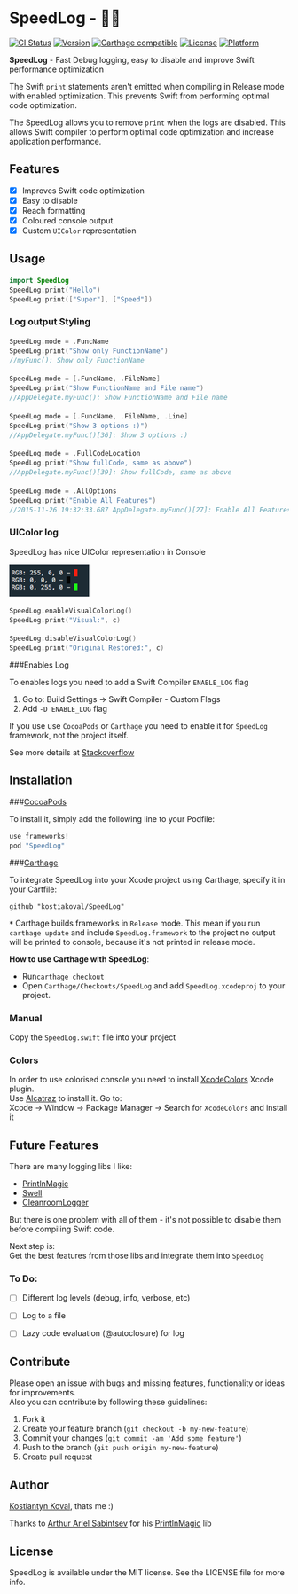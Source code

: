 # SpeedLog - 🚀🐌  
[![CI Status](http://img.shields.io/travis/kostiakoval/SpeedLog.svg?style=flat)](https://travis-ci.org/kostiakoval/Mirror)
[![Version](https://img.shields.io/cocoapods/v/SpeedLog.svg?style=flat)](http://cocoapods.org/pods/SpeedLog)
[![Carthage compatible](https://img.shields.io/badge/Carthage-compatible-4BC51D.svg?style=flat)](https://github.com/Carthage/Carthage)
[![License](https://img.shields.io/cocoapods/l/SpeedLog.svg?style=flat)](http://cocoapods.org/pods/SpeedLog)
[![Platform](https://img.shields.io/cocoapods/p/SpeedLog.svg?style=flat)](http://cocoapods.org/pods/SpeedLog)

**SpeedLog** - Fast Debug logging, easy to disable and improve Swift performance optimization  

The Swift `print` statements aren't emitted when compiling in Release mode with enabled optimization. This prevents Swift from performing optimal code optimization.  

The SpeedLog allows you to remove `print` when the logs are disabled. This allows Swift compiler to perform optimal code optimization and increase application performance.

## Features

- [x] Improves Swift code optimization
- [x] Easy to disable
- [x] Reach formatting 
- [x] Coloured console output
- [x] Custom `UIColor` representation 

## Usage

```swift
import SpeedLog
SpeedLog.print("Hello")
SpeedLog.print(["Super"], ["Speed"])
```

### Log output Styling

```swift
SpeedLog.mode = .FuncName
SpeedLog.print("Show only FunctionName")
//myFunc(): Show only FunctionName

SpeedLog.mode = [.FuncName, .FileName]
SpeedLog.print("Show FunctionName and File name")
//AppDelegate.myFunc(): Show FunctionName and File name

SpeedLog.mode = [.FuncName, .FileName, .Line]
SpeedLog.print("Show 3 options :)")
//AppDelegate.myFunc()[36]: Show 3 options :)

SpeedLog.mode = .FullCodeLocation
SpeedLog.print("Show fullCode, same as above")
//AppDelegate.myFunc()[39]: Show fullCode, same as above

SpeedLog.mode = .AllOptions
SpeedLog.print("Enable All Features")
//2015-11-26 19:32:33.687 AppDelegate.myFunc()[27]: Enable All Features
```
### UIColor log
SpeedLog has nice UIColor representation in Console

![](/Images/RGB-colors-log.png)  

```swift
SpeedLog.enableVisualColorLog()
SpeedLog.print("Visual:", c)

SpeedLog.disableVisualColorLog()
SpeedLog.print("Original Restored:", c)
```


###Enables Log

To enables logs you need to add a Swift Compiler `ENABLE_LOG` flag   

1. Go to: Build Settings -> Swift Compiler - Custom Flags  
2. Add `-D ENABLE_LOG` flag   

If you use use `CocoaPods` or `Carthage` you need to enable it for `SpeedLog` framework, not the project itself.  

See more details at [Stackoverflow](http://stackoverflow.com/a/24112024/1838875)

## Installation
###[CocoaPods](http://cocoapods.org)

To install it, simply add the following line to your Podfile:

```ruby
use_frameworks!
pod "SpeedLog"
```

###[Carthage](https://github.com/Carthage/Carthage)

To integrate SpeedLog into your Xcode project using Carthage, specify it in your Cartfile:

```
github "kostiakoval/SpeedLog"
```
**`*`** Carthage builds frameworks in `Release` mode. This mean if you run `carthage update` and include `SpeedLog.framework` to the project no output will be printed to console, because it's not printed in release mode.  

**How to use Carthage with SpeedLog**: 
 
 - Run`carthage checkout`
 - Open `Carthage/Checkouts/SpeedLog` and add `SpeedLog.xcodeproj` to your project.

### Manual

Copy the `SpeedLog.swift` file into your project

### Colors

In order to use colorised console you need to install [XcodeColors](https://github.com/robbiehanson/XcodeColors) Xcode plugin.  
Use [Alcatraz](http://alcatraz.io) to install it. Go to:  
Xcode -> Window -> Package Manager -> Search for `XcodeColors` and install it


## Future Features
There are many logging libs I like:

- [PrintlnMagic](https://github.com/ArtSabintsev/PrintlnMagic)
- [Swell](https://github.com/hubertr/Swell)
- [CleanroomLogger](https://github.com/emaloney/CleanroomLogger)

But there is one problem with all of them - it's not possible to disable them before compiling Swift code.  

Next step is:  
 Get the best features from those libs and integrate them into `SpeedLog`

### To Do:

- [ ] Different log levels (debug, info, verbose,  etc)
- [ ] Log to a file
- [ ] Lazy code evaluation (@autoclosure) for log


## Contribute

Please open an issue with bugs and missing features, functionality or ideas for improvements.  
Also you can contribute by following these guidelines:

1. Fork it
2. Create your feature branch (`git checkout -b my-new-feature`)
3. Commit your changes (`git commit -am 'Add some feature'`)
4. Push to the branch (`git push origin my-new-feature`)
5. Create pull request

## Author

[Kostiantyn Koval](http://twitter.com/kostiakoval), thats me :)  

Thanks to [Arthur Ariel Sabintsev](https://github.com/ArtSabintsev) for his [PrintlnMagic](https://github.com/ArtSabintsev/PrintlnMagic) lib  


## License

SpeedLog is available under the MIT license. See the LICENSE file for more info.
